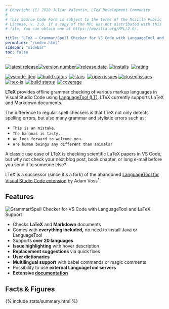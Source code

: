 ```yaml
---
# Copyright (C) 2020 Julian Valentin, LTeX Development Community
#
# This Source Code Form is subject to the terms of the Mozilla Public
# License, v. 2.0. If a copy of the MPL was not distributed with this
# file, You can obtain one at https://mozilla.org/MPL/2.0/.

title: "LTeX – Grammar/Spell Checker for VS Code with LanguageTool and LaTeX Support"
permalink: "/index.html"
sidebar: "sidebar"
toc: false
---
```


<a href="https://marketplace.visualstudio.com/items?itemName=valentjn.vscode-ltex" class="no-external">![latest release](https://badgen.net/badge/-/release/585858?label=)![version number](https://badgen.net/vs-marketplace/v/valentjn.vscode-ltex?label=)![release date](https://badgen.net/github/last-commit/valentjn/vscode-ltex/release?label=)</a>&nbsp;
<a href="https://marketplace.visualstudio.com/items?itemName=valentjn.vscode-ltex" class="no-external">![installs](https://badgen.net/vs-marketplace/i/valentjn.vscode-ltex)</a>&nbsp;
<a href="https://marketplace.visualstudio.com/items?itemName=valentjn.vscode-ltex" class="no-external">![rating](https://badgen.net/vs-marketplace/rating/valentjn.vscode-ltex)</a>

<a href="https://github.com/valentjn/vscode-ltex" class="no-external">![vscode-ltex](https://badgen.net/github/license/valentjn/vscode-ltex?label=vscode-ltex)</a>&nbsp;
<a href="https://travis-ci.com/valentjn/vscode-ltex" class="no-external">![build status](https://badgen.net/travis/valentjn/vscode-ltex/release)</a>&nbsp;
<a href="https://github.com/valentjn/vscode-ltex" class="no-external">![stars](https://badgen.net/github/stars/valentjn/vscode-ltex)</a>&nbsp;
<a href="https://github.com/valentjn/vscode-ltex/issues" class="no-external">![open issues](https://badgen.net/github/open-issues/valentjn/vscode-ltex?label=open/closed%20issues&color=blue)</a>&nbsp;<a href="https://github.com/valentjn/vscode-ltex/issues" class="no-external">![closed issues](https://badgen.net/github/closed-issues/valentjn/vscode-ltex?label=)</a><br/>
<a href="https://github.com/valentjn/ltex-ls" class="no-external">![ltex-ls](https://badgen.net/github/license/valentjn/ltex-ls?label=ltex-ls)</a>&nbsp;
<a href="https://travis-ci.com/valentjn/ltex-ls" class="no-external">![build status](https://badgen.net/travis/valentjn/vscode-ltex/release)</a>&nbsp;
<a href="https://coveralls.io/github/valentjn/ltex-ls" class="no-external">![coverage](https://badgen.net/coveralls/c/github/valentjn/ltex-ls/release)</a>

**LTeX** provides offline grammar checking of various markup languages in Visual Studio Code using [LanguageTool&nbsp;(LT)](https://languagetool.org/). LTeX currently supports LaTeX and Markdown documents.

The difference to regular spell checkers is that LTeX not only detects spelling errors, but also many grammar and stylistic errors such as:

- `This is an mistake.`
- `The bananas is tasty.`
- `We look forward to welcome you.`
- `Are human beings any different than animals?`

A classic use case of LTeX is checking scientific LaTeX papers in VS Code, but why not check your next blog post, book chapter, or long e-mail before you send it to someone else?

LTeX is a successor (since it's a fork) of the abandoned [LanguageTool for Visual Studio Code extension](https://github.com/adamvoss/vscode-languagetool) by Adam Voss<sup>†</sup>.

<div style="margin-bottom:30px;"></div>

## Features

![Grammar/Spell Checker for VS Code with LanguageTool and LaTeX Support](https://github.com/valentjn/vscode-ltex/raw/release/img/banner-ltex.png)

- Checks **LaTeX** and **Markdown** documents
- Comes with **everything included,** no need to install Java or LanguageTool
- Supports **over 20 languages**
- **Issue highlighting** with hover description
- **Replacement suggestions** via quick fixes
- **User dictionaries**
- **Multilingual support** with babel commands or magic comments
- Possibility to use **external LanguageTool servers**
- **Extensive [documentation](https://valentjn.github.io/vscode-ltex/)**

<div style="margin-bottom:30px;"></div>

## Facts & Figures

{% include stats/summary.html %}
